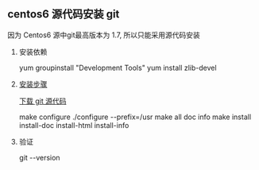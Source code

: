

## centos6 源代码安装 git

因为 Centos6 源中git最高版本为 1.7, 所以只能采用源代码安装

1. 安装依赖

    yum groupinstall "Development Tools"
    yum install zlib-devel


2. [安装步骤](https://git-scm.com/book/zh/v2/%E8%B5%B7%E6%AD%A5-%E5%AE%89%E8%A3%85-Git)

    [下载 git 源代码](https://github.com/git/git/releases)

    make configure
    ./configure --prefix=/usr
    make all doc info
    make install install-doc install-html install-info

3. 验证

    git --version

